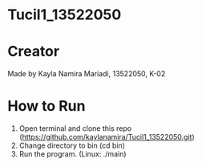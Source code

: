# Tucil1_13522050

# Creator
Made by Kayla Namira Mariadi, 13522050, K-02

# How to Run
1. Open terminal and clone this repo (https://github.com/kaylanamira/Tucil1_13522050.git)
2. Change directory to bin (cd bin)
3. Run the program. (Linux: ./main)
